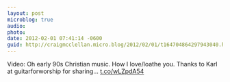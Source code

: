```yaml
---
layout: post
microblog: true
audio: 
photo: 
date: 2012-02-01 07:41:14 -0600
guid: http://craigmcclellan.micro.blog/2012/02/01/t164704864297943040.html
---
```

Video: Oh early 90s Christian music. How I love/loathe you. Thanks to Karl at guitarforworship for sharing... [t.co/wLZpdA54](http://t.co/wLZpdA54)
